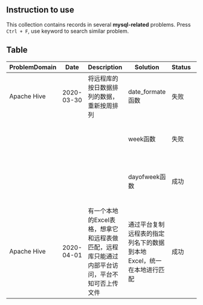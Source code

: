 ## Instruction to use

This collection contains records in several **mysql-related** problems. Press `Ctrl + F`, use keyword to search similar problem.

## Table

ProblemDomain | Date | Description | Solution | Status | Remark
------------ | ------------- | ------------- | ------------- | ------------- | -------------
Apache Hive | 2020-03-30 | 将远程库的按日数据排列的数据，重新按周排列 | date_formate函数 | 失败
  |  |  |  | week函数 | 失败 | week函数和date_formate一年多少周的计算方式不同
  |  |  |  | dayofweek函数 | 成功 | 参考[Apache Hive 内置函数(Builtin Function)列表](https://www.iteblog.com/archives/2032.html)，[存档链接](https://web.archive.org/save/https://www.iteblog.com/archives/2032.html)
Apache Hive | 2020-04-01 | 有一个本地的Excel表格，想拿它和远程表做匹配，远程库只能通过内部平台访问，平台不知可否上传文件 | 通过平台复制远程表的指定列名下的数据到本地Excel，统一在本地进行匹配 | 成功

